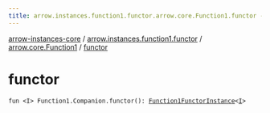 ```yaml
---
title: arrow.instances.function1.functor.arrow.core.Function1.functor - arrow-instances-core
---
```


[arrow-instances-core](../../index.html) / [arrow.instances.function1.functor](../index.html) / [arrow.core.Function1](index.html) / [functor](./functor.html)

# functor

`fun <I> Function1.Companion.functor(): `[`Function1FunctorInstance`](../../arrow.instances/-function1-functor-instance/index.html)`<`[`I`](functor.html#I)`>`